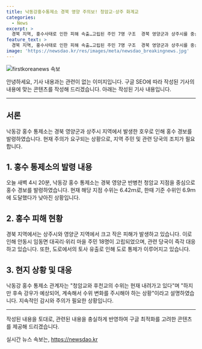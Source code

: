 ```yaml
---
title: 낙동강홍수통제소 경북 영양 주의보! 청암교·상주 화계교
categories:
  - News
excerpt: >
  경북 지역, 홍수사태로 인한 피해 속출…고립된 주민 7명 구조  경북 영양군과 상주시를 중심으로 홍수 피해가 연이어 발생하고 있는 가운데, 낙동강홍수통제소는 홍수 경보 상황을 발령하였다. 현재까지 18명이 고립되고 7명이 소방 당국에 의해 구조된 상황으로, 도로 토사 유출로 관계 당국이 도로를 통제 중이다. 관계자는 수위는 내려가고 있지만 후속 강우가 예상되어 계속 지켜봐야 한다고 설명했다. 현재까지 크고 작은 피해가 속출하고 있으며, 지역 주민들의 안전에 대한 우려가 높아지고 있다. #홍수 #주의보 #영양 #상주 #낙동강
feature_text: >
  경북 지역, 홍수사태로 인한 피해 속출…고립된 주민 7명 구조  경북 영양군과 상주시를 중심으로 홍수 피해가 연이어 발생하고 있는 가운데, 낙동강홍수통제소는 홍수 경보 상황을 발령하였다. 현재까지 18명이 고립되고 7명이 소방 당국에 의해 구조된 상황으로, 도로 토사 유출로 관계 당국이 도로를 통제 중이다. 관계자는 수위는 내려가고 있지만 후속 강우가 예상되어 계속 지켜봐야 한다고 설명했다. 현재까지 크고 작은 피해가 속출하고 있으며, 지역 주민들의 안전에 대한 우려가 높아지고 있다. #홍수 #주의보 #영양 #상주 #낙동강
image: 'https://newsdao.kr/res/images/meta/newsdao_breakingnews.jpg'
---
```


<p><img src="https://newsdao.kr/res/images/meta/newsdao_breakingnews.jpg" alt="firstkoreanews 속보" /></p>

<p>안녕하세요, 기사 내용과는 관련이 없는 이미지입니다. 구글 SEO에 따라 작성된 기사의 내용에 맞는 콘텐츠를 작성해 드리겠습니다. 아래는 작성된 기사 내용입니다. </p>

<hr />

<h2 data-ke-size="size26">서론</h2>

<p data-ke-size="size16">낙동강 홍수 통제소는 경북 영양군과 상주시 지역에서 발생한 호우로 인해 홍수 경보를 발령하였습니다. 현재 주의가 요구되는 상황으로, 지역 주민 및 관련 당국의 조치가 필요합니다.</p>

<h2 data-ke-size="size26">1. 홍수 통제소의 발령 내용</h2>

<p data-ke-size="size16">오늘 새벽 4시 20분, 낙동강 홍수 통제소는 경북 영양군 반병천 청암교 지점을 중심으로 홍수 경보를 발령하였습니다. 현재 해당 지점 수위는 6.42ｍ로, 한때 기준 수위인 6.9ｍ에 도달했다가 낮아진 상황입니다.</p>

<h2 data-ke-size="size26">2. 홍수 피해 현황</h2>

<p data-ke-size="size16">경북 지역에서는 상주시와 영양군 지역에서 크고 작은 피해가 발생하고 있습니다. 이로 인해 안동시 임동면 대곡리·위리 마을 주민 18명이 고립되었으며, 관련 당국이 즉각 대응하고 있습니다. 또한, 도로에서의 토사 유출로 인해 도로 통제가 이루어지고 있습니다.</p>

<h2 data-ke-size="size26">3. 현지 상황 및 대응</h2>

<p data-ke-size="size16">낙동강 홍수 통제소 관계자는 "청암교와 후천교의 수위는 현재 내려가고 있다"며 "하지만 후속 강우가 예상되어, 계속해서 수위 변화를 주시해야 하는 상황"이라고 설명하였습니다. 지속적인 감시와 주의가 필요한 상황입니다.</p>

<hr />

<p>작성된 내용을 토대로, 관련된 내용을 충실하게 반영하여 구글 최적화를 고려한 콘텐츠를 제공해 드리겠습니다.</p>
실시간 뉴스 속보는, <a href="https://newsdao.kr" rel="dofollow">https://newsdao.kr</a>


